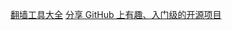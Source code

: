 [翻墙工具大全]( https://github.com/bannedbook/fanqiang/wiki)
[分享 GitHub 上有趣、入门级的开源项目](https://github.com/521xueweihan/HelloGitHub)
